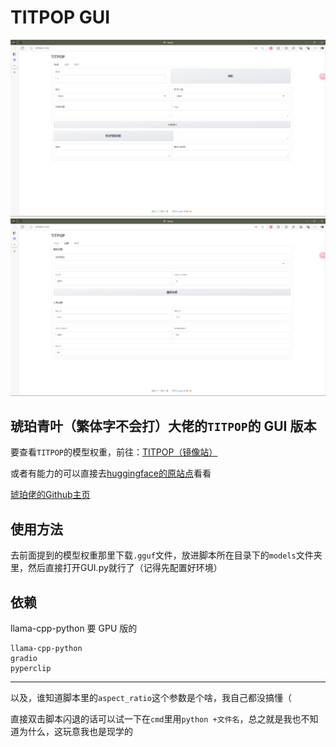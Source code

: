 # TITPOP GUI

![img_1.png](img_1.png)
![img.png](img.png)

## 琥珀青叶（繁体字不会打）大佬的`TITPOP`的 GUI 版本

要查看`TITPOP`的模型权重，前往：[TITPOP（镜像站）](https://hf-mirror.com/KBlueLeaf/TITPOP-200M-dev)

或者有能力的可以直接去[huggingface的原站点](https://huggingface.co/KBlueLeaf/TITPOP-200M-dev)看看

[琥珀佬的Github主页](https://github.com/KohakuBlueleaf)

## 使用方法

去前面提到的模型权重那里下载`.gguf`文件，放进脚本所在目录下的`models`文件夹里，然后直接打开GUI.py就行了（记得先配置好环境）

## 依赖
llama-cpp-python 要 GPU 版的
```
llama-cpp-python
gradio
pyperclip
```

---

以及，谁知道脚本里的`aspect_ratio`这个参数是个啥，我自己都没搞懂（

直接双击脚本闪退的话可以试一下在`cmd`里用`python +文件名`，总之就是我也不知道为什么，这玩意我也是现学的